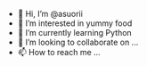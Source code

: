 - 👋 Hi, I’m @asuorii
- 👀 I’m interested in yummy food
- 🌱 I’m currently learning Python
- 💞️ I’m looking to collaborate on ...
- 📫 How to reach me ...

<!---
asuorii/asuorii is a ✨ special ✨ repository because its `README.md` (this file) appears on your GitHub profile.
You can click the Preview link to take a look at your changes.
--->
